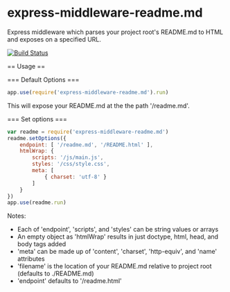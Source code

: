 express-middleware-readme.md
============================

Express middleware which parses your project root's README.md to HTML and exposes on a specified URL.

[![Build Status](https://secure.travis-ci.org/lloydwatkin/express-middleware-readme.md.png)](http://travis-ci.org/lloydwatkin/express-middleware-readme.md)

== Usage ==

=== Default Options ===

```javaScript
app.use(require('express-middleware-readme.md').run)
```

This will expose your README.md at the the path '/readme.md'.

=== Set options ===

```javaScript
var readme = require('express-middleware-readme.md')
readme.setOptions({
    endpoint: [ '/readme.md', '/README.html' ],
    htmlWrap: {
        scripts: '/js/main.js',
        styles: '/css/style.css',
        meta: [
            { charset: 'utf-8' }
        ]
    }
})
app.use(readme.run)
```

Notes: 

* Each of 'endpoint', 'scripts', and 'styles' can be string values or arrays
* An empty object as 'htmlWrap' results in just doctype, html, head, and body tags added
* 'meta' can be made up of 'content', 'charset', 'http-equiv', and 'name' attributes
* 'filename' is the location of your README.md relative to project root (defaults to ./README.md)
* 'endpoint' defaults to '/readme.html' 